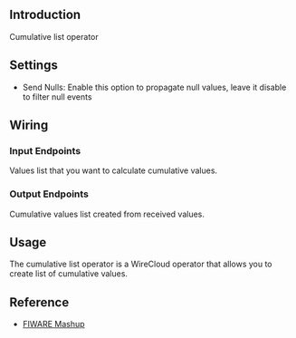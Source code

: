 ## Introduction

Cumulative list operator

## Settings

-   Send Nulls: Enable this option to propagate null values, leave it disable to filter null events

## Wiring

### Input Endpoints

Values list that you want to calculate cumulative values.

### Output Endpoints

Cumulative values list created from received values.

## Usage

The cumulative list operator is a WireCloud operator that allows you to create list of cumulative values.

## Reference

- [FIWARE Mashup](https://mashup.lab.fiware.org/)
